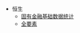 <!-- _navbar.md -->

* 恒生
  * [固有金融基础数据统计](hs/01-gybdss/_sidebar.md)
  * [全要素](hs/02-totalFactor/_sidebar.md)
 


